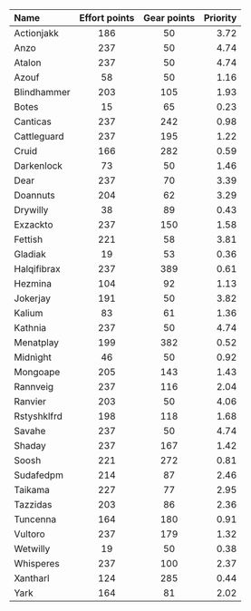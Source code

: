 
| Name | Effort points | Gear points | Priority |
|:-----|:-------------:|:-----------:|---------:|
|Actionjakk|186|50|3.72|
|Anzo|237|50|4.74|
|Atalon|237|50|4.74|
|Azouf|58|50|1.16|
|Blindhammer|203|105|1.93|
|Botes|15|65|0.23|
|Canticas|237|242|0.98|
|Cattleguard|237|195|1.22|
|Cruid|166|282|0.59|
|Darkenlock|73|50|1.46|
|Dear|237|70|3.39|
|Doannuts|204|62|3.29|
|Drywilly|38|89|0.43|
|Exzackto|237|150|1.58|
|Fettish|221|58|3.81|
|Gladiak|19|53|0.36|
|Halqifibrax|237|389|0.61|
|Hezmina|104|92|1.13|
|Jokerjay|191|50|3.82|
|Kalium|83|61|1.36|
|Kathnia|237|50|4.74|
|Menatplay|199|382|0.52|
|Midnìght|46|50|0.92|
|Mongoape|205|143|1.43|
|Rannveig|237|116|2.04|
|Ranvier|203|50|4.06|
|Rstyshklfrd|198|118|1.68|
|Savahe|237|50|4.74|
|Shaday|237|167|1.42|
|Soosh|221|272|0.81|
|Sudafedpm|214|87|2.46|
|Taikama|227|77|2.95|
|Tazzidas|203|86|2.36|
|Tuncenna|164|180|0.91|
|Vultoro|237|179|1.32|
|Wetwilly|19|50|0.38|
|Whisperes|237|100|2.37|
|Xantharl|124|285|0.44|
|Yark|164|81|2.02|